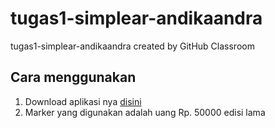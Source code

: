 # tugas1-simplear-andikaandra
tugas1-simplear-andikaandra created by GitHub Classroom

## Cara menggunakan
1. Download aplikasi nya <a href="https://drive.google.com/open?id=1HGFg0KD7WcmVaHeW10xrZBwmyCeLw3d2">disini</a>
2. Marker yang digunakan adalah uang Rp. 50000 edisi lama
